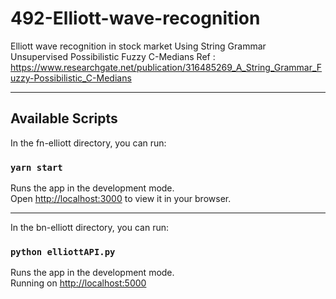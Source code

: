 # 492-Elliott-wave-recognition
Elliott wave recognition in stock market
Using String Grammar Unsupervised Possibilistic Fuzzy C-Medians
Ref : https://www.researchgate.net/publication/316485269_A_String_Grammar_Fuzzy-Possibilistic_C-Medians

--------------------------------------------------------------

## Available Scripts

In the fn-elliott directory, you can run:

### `yarn start`

Runs the app in the development mode.\
Open [http://localhost:3000](http://localhost:3000) to view it in your browser.

--------------------------------------------------------------

In the bn-elliott directory, you can run:

### `python elliottAPI.py`

Runs the app in the development mode.\
Running on [http://localhost:5000](http://localhost:5000)